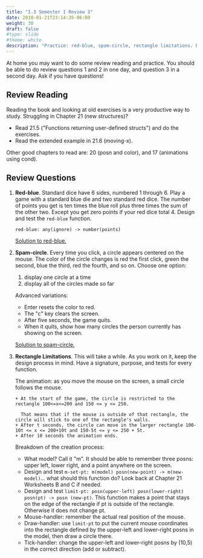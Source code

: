 ```yaml
---
title: "I.3 Semester I Review 3"
date: 2018-01-21T23:14:35-06:00
weight: 30
draft: false
#type: slide
#theme: white
description: "Practice: red-blue, spam-circle, rectangle limitations. Review reading."
---
```


At home you may want to do some review reading and practice. You should be able to do review questions 1 and 2 in one day, and question 3 in a second day. Ask if you have questions!

## Review Reading

Reading the book and looking at old exercises is a very productive way to study. Struggling in Chapter 21 (new structures)? 

* Read 21.5 ("Functions returning user-defined structs") and do the exercises. 
* Read the extended example in 21.6 (moving-x). 

Other good chapters to read are: 20 (posn and color), and 17 (animations using cond).


## Review Questions 

1. **Red-blue**. Standard dice have 6 sides, numbered 1 through 6. Play a game with a standard blue die and two standard red dice. The number of points you get is ten times the blue roll plus three times the sum of the other two. Except you get zero points if your red dice total 4. Design and test the `red-blue` function.

    ```text
    red-blue: any(ignore) -> number(points)
    ```

    [Solution to red-blue.](red-blue-soln.rkt)

2. **Spam-circle**. Every time you click, a circle appears centered on
the mouse.  The color of the circle changes is red the first click,
green the second, blue the third, red the fourth, and so on. Choose one option:

    1. display one circle at a time
    2. display all of the circles made so far

    Advanced variations:

    * Enter resets the color to red. 
    * The "c" key clears the screen. 
    * After five seconds, the game quits. 
    * When it quits, show how many circles the person currently has showing on the screen.

    [Solution to spam-circle.](spam-circle.rkt)

3. **Rectangle Limitations**. 
This will take a while. As you work on it, keep the design process in mind. Have a signature, purpose, and tests for every function. 

    The animation: as you move the mouse on the screen, a small circle follows the mouse.

       + At the start of the game, the circle is restricted to the rectangle 100<=x<=200 and 150 <= y <= 250. 

         That means that if the mouse is outside of that rectangle, the circle will stick to one of the rectangle's walls.
       + After t seconds, the circle can move in the larger rectangle 100-10t <= x <= 200+10t and 150-5t <= y <= 250 + 5t. 
       + After 10 seconds the animation ends.

    Breakdown of the creation process:
    
      - What model? Call it "m". It should be able to remember three posns: upper left, lower right, and a point anywhere on the screen.
      - Design and test `m-set-pt: m(model) posn(new-point) -> m(new-model)`... what should this function do? Look back at Chapter 21 Worksheets B and C if needed.
      - Design and test `limit-pt: posn(upper-left) posn(lower-right) posn(pt) -> posn (new-pt)`. This function makes a point that stays on the edge of the rectangle if pt is outside of the rectangle. Otherwise it does not change pt.
      - Mouse-handler: remember the actual real position of the mouse.
      - Draw-handler: use `limit-pt` to put the current mouse coordinates into the rectangle defined by the upper-left and lower-right posns in the model, then draw a circle there.
      - Tick-handler: change the upper-left and lower-right posns by (10,5) in the correct direction (add or subtract).
    
